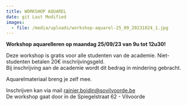 ```yaml
---
title: WORKSHOP AQUAREL
date: git Last Modified
images:
  - file: /media/uploads/workshop-aquarel-25_09_20231024_1.jpg
---
```

**W﻿orkshop aquarelleren op maandag 25/09/23 van 9u tot 12u30!**

D﻿eze workshop is gratis voor alle studenten van de academie. Niet-studenten betalen 20€ inschrijvingsgeld.\
B﻿ij inschrijving aan de academie wordt dit bedrag in mindering gebracht.

A﻿quarelmateriaal breng je zelf mee.

I﻿nschrijven kan via mail rainier.boidin@sovilvoorde.be\
D﻿e workshop gaat door in de Spiegelstraat 62 - Vilvoorde